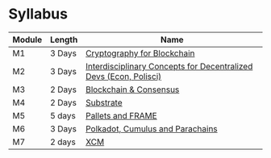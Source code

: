 # Syllabus

| Module | Length | Name                                                                                |
| ------ | ------ | ----------------------------------------------------------------------------------- |
| M1     | 3 Days | [Cryptography for Blockchain](./1-Cryptography/)                                    |
| M2     | 3 Days | [Interdisciplinary Concepts for Decentralized Devs (Econ, Polisci)](./2-Economics/) |
| M3     | 2 Days | [Blockchain & Consensus](./3-Blockchain/)                                           |
| M4     | 2 Days | [Substrate](./4-Substrate/)                                                         |
| M5     | 5 days | [Pallets and FRAME](./5-FRAME/)    
| M6     | 3 Days | [Polkadot, Cumulus and Parachains](./6-polkadot/)                                   |                                                 |
| M7     | 2 days | [XCM](./7-XCM/)                                                                     |
